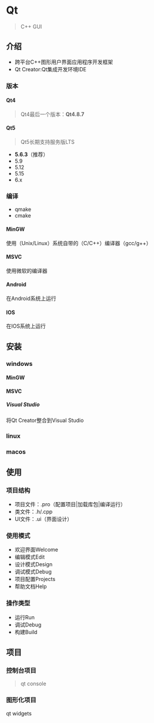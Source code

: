# Qt
> C++ GUI

## 介绍

- 跨平台C++图形用户界面应用程序开发框架
- Qt Creator:Qt集成开发环境IDE

### 版本
#### Qt4
> Qt4最后一个版本：**Qt4.8.7**
#### Qt5
> Qt5长期支持服务版LTS
- **5.6.3**（推荐）
- 5.9
- 5.12
- 5.15
- 6.x

### 编译

- qmake
- cmake

#### MinGW
使用（Unix/Linux）系统自带的（C/C++）编译器（gcc/g++）

#### MSVC
使用微软的编译器

#### Android
在Android系统上运行

#### IOS
在IOS系统上运行



## 安装

### windows
#### MinGW

#### MSVC



##### Visual Studio
将Qt Creator整合到Visual Studio

### linux


### macos



## 使用

### 项目结构
- 项目文件：.pro（配置项目|加载库包|编译运行）
- 类文件：.h/.cpp
- UI文件：.ui（界面设计）

### 使用模式
- 欢迎界面Welcome
- 编辑模式Edit
- 设计模式Design
- 调试模式Debug
- 项目配置Projects
- 帮助文档Help

### 操作类型
- 运行Run
- 调试Debug
- 构建Build

###



## 项目

### 控制台项目
> qt console


### 图形化项目
qt widgets



